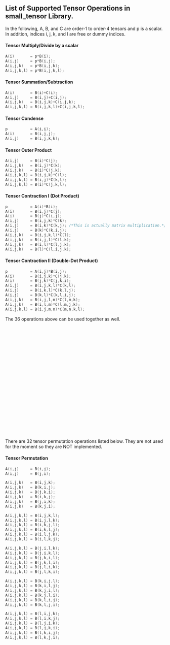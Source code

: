 ## List of Supported Tensor Operations in small_tensor Library.

In the following, A, B, and C are order-1 to order-4 tensors and p is a scalar.
In addition, indices i, j, k, and l are free or dummy indices.

#### Tensor Multiply/Divide by a scalar
```cpp
A(i)       = p*B(i);
A(i,j)     = p*B(i,j);
A(i,j,k)   = p*B(i,j,k);
A(i,j,k,l) = p*B(i,j,k,l);
```

#### Tensor Summation/Subtraction
```cpp
A(i)       = B(i)+C(i);
A(i,j)     = B(i,j)+C(i,j);
A(i,j,k)   = B(i,j,k)+C(i,j,k);
A(i,j,k,l) = B(i,j,k,l)+C(i,j,k,l);
```

#### Tensor Condense
```cpp
p          = A(i,i);
A(i)       = B(i,j,j);
A(i,j)     = B(i,j,k,k);
```
<!-- A(i)       = B(j,i,j);
A(i)       = B(j,j,i);
A(i,j)     = B(k,k,i,j);
A(i,j)     = B(k,i,k,j);
A(i,j)     = B(k,i,j,k);
A(i,j)     = B(i,k,k,j);
A(i,j)     = B(i,k,j,k); -->
#### Tensor Outer Product
```cpp
A(i,j)     = B(i)*C(j);
A(i,j,k)   = B(i,j)*C(k);
A(i,j,k)   = B(i)*C(j,k);
A(i,j,k,l) = B(i,j,k)*C(l);
A(i,j,k,l) = B(i,j)*C(k,l);
A(i,j,k,l) = B(i)*C(j,k,l);
```

#### Tensor Contraction I (Dot Product)
```cpp
p          = A(i)*B(i);
A(i)       = B(i,j)*C(j);
A(i)       = B(j)*C(i,j);
A(i,j)     = B(i,j,k)*C(k);
A(i,j)     = B(i,k)*C(k,j); /*This is actually matrix multiplication.*/
A(i,j)     = B(k)*C(k,i,j);
A(i,j,k)   = B(i,j,k,l)*C(l);
A(i,j,k)   = B(i,j,l)*C(l,k);
A(i,j,k)   = B(i,l)*C(l,j,k);
A(i,j,k)   = B(l)*C(l,i,j,k);
```

#### Tensor Contraction II (Double-Dot Product)
```cpp
p          = A(i,j)*B(i,j);
A(i)       = B(i,j,k)*C(j,k);
A(i)       = B(j,k)*C(j,k,i);
A(i,j)     = B(i,j,k,l)*C(k,l);
A(i,j)     = B(i,k,l)*C(k,l,j);
A(i,j)     = B(k,l)*C(k,l,i,j);
A(i,j,k)   = B(i,j,l,m)*C(l,m,k);
A(i,j,k)   = B(i,l,m)*C(l,m,j,k);
A(i,j,k,l) = B(i,j,m,n)*C(m,n,k,l);
```


The 36 operations above can be used together as well.







<br><br>
<br><br>
<br><br>
<br><br>
<br><br>
<br><br>
<br><br>
<br><br>
<br><br>
<br><br>





There are 32 tensor permutation operations listed below.
They are not used for the moment so they are NOT implemented.

#### Tensor Permutation
```cpp
A(i,j)     = B(i,j);
A(i,j)     = B(j,i);

A(i,j,k)   = B(i,j,k);
A(i,j,k)   = B(k,i,j);
A(i,j,k)   = B(j,k,i);
A(i,j,k)   = B(i,k,j);
A(i,j,k)   = B(j,i,k);
A(i,j,k)   = B(k,j,i);

A(i,j,k,l) = B(i,j,k,l);
A(i,j,k,l) = B(i,j,l,k);
A(i,j,k,l) = B(i,k,j,l);
A(i,j,k,l) = B(i,k,l,j);
A(i,j,k,l) = B(i,l,j,k);
A(i,j,k,l) = B(i,l,k,j);

A(i,j,k,l) = B(j,i,l,k);
A(i,j,k,l) = B(j,i,k,l);
A(i,j,k,l) = B(j,k,i,l);
A(i,j,k,l) = B(j,k,l,i);
A(i,j,k,l) = B(j,l,i,k);
A(i,j,k,l) = B(j,l,k,i);

A(i,j,k,l) = B(k,i,j,l);
A(i,j,k,l) = B(k,i,l,j);
A(i,j,k,l) = B(k,j,i,l);
A(i,j,k,l) = B(k,j,l,i);
A(i,j,k,l) = B(k,l,i,j);
A(i,j,k,l) = B(k,l,j,i);

A(i,j,k,l) = B(l,i,j,k);
A(i,j,k,l) = B(l,i,k,j);
A(i,j,k,l) = B(l,j,i,k);
A(i,j,k,l) = B(l,j,k,i);
A(i,j,k,l) = B(l,k,i,j);
A(i,j,k,l) = B(l,k,j,i);
```
